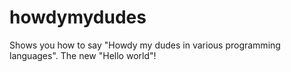 # howdymydudes
Shows you how to say "Howdy my dudes in various programming languages". The new "Hello world"!
